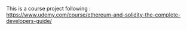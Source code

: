 This is a course project following : https://www.udemy.com/course/ethereum-and-solidity-the-complete-developers-guide/
